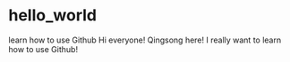 # hello_world
learn how to use Github
Hi everyone!
Qingsong here! I really want to learn how to use Github!
